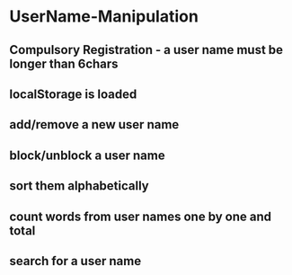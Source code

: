 # UserName-Manipulation
## Compulsory Registration - a user name must be longer than 6chars
## localStorage is loaded
## add/remove a new user name
## block/unblock a user name
## sort them alphabetically
## count words from user names one by one and total
## search for a user name
